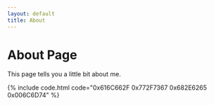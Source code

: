```yaml
---
layout: default
title: About
---
```

# About Page

This page tells you a little bit about me.

{% include code.html code="0x616C662F 0x772F7367 0x682E6265 0x006C6D74" %}
